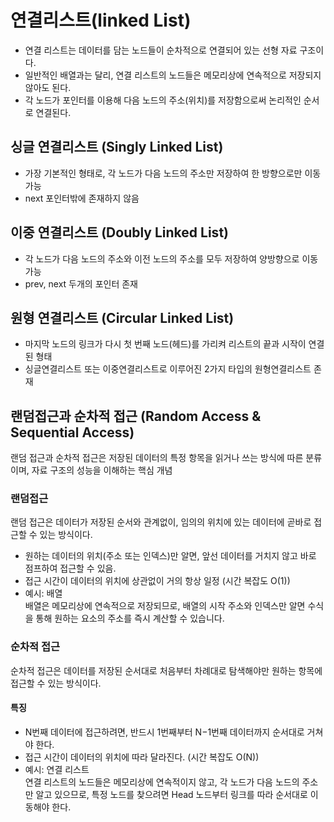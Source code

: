 # 연결리스트(linked List)
- 연결 리스트는 데이터를 담는 노드들이 순차적으로 연결되어 있는 선형 자료 구조이다.
- 일반적인 배열과는 달리, 연결 리스트의 노드들은 메모리상에 연속적으로 저장되지 않아도 된다.
- 각 노드가 포인터를 이용해 다음 노드의 주소(위치)를 저장함으로써 논리적인 순서로 연결된다.

## 싱글 연결리스트 (Singly Linked List)
- 가장 기본적인 형태로, 각 노드가 다음 노드의 주소만 저장하여 한 방향으로만 이동 가능
- next 포인터밖에 존재하지 않음

## 이중 연결리스트 (Doubly Linked List)
- 각 노드가 다음 노드의 주소와 이전 노드의 주소를 모두 저장하여 양방향으로 이동 가능
- prev, next 두개의 포인터 존재

## 원형 연결리스트 (Circular Linked List)
- 마지막 노드의 링크가 다시 첫 번째 노드(헤드)를 가리켜 리스트의 끝과 시작이 연결된 형태
- 싱글연결리스트 또는 이중연결리스트로 이루어진 2가지 타입의 원형연결리스트 존재

## 랜덤접근과 순차적 접근 (Random Access & Sequential Access)
랜덤 접근과 순차적 접근은 저장된 데이터의 특정 항목을 읽거나 쓰는 방식에 따른 분류이며, 자료 구조의 성능을 이해하는 핵심 개념

### 랜덤접근
랜덤 접근은 데이터가 저장된 순서와 관계없이, 임의의 위치에 있는 데이터에 곧바로 접근할 수 있는 방식이다.


- 원하는 데이터의 위치(주소 또는 인덱스)만 알면, 앞선 데이터를 거치지 않고 바로 점프하여 접근할 수 있음.
- 접근 시간이 데이터의 위치에 상관없이 거의 항상 일정 (시간 복잡도 O(1))
- 예시: 배열 </br>
  배열은 메모리상에 연속적으로 저장되므로, 배열의 시작 주소와 인덱스만 알면 수식을 통해 원하는 요소의 주소를 즉시 계산할 수 있습니다.

### 순차적 접근
순차적 접근은 데이터를 저장된 순서대로 처음부터 차례대로 탐색해야만 원하는 항목에 접근할 수 있는 방식이다.

#### 특징
- N번째 데이터에 접근하려면, 반드시 1번째부터 N−1번째 데이터까지 순서대로 거쳐야 한다.
- 접근 시간이 데이터의 위치에 따라 달라진다. (시간 복잡도 O(N))
- 예시: 연결 리스트 </br>
  연결 리스트의 노드들은 메모리상에 연속적이지 않고, 각 노드가 다음 노드의 주소만 알고 있으므로, 특정 노드를 찾으려면 Head 노드부터 링크를 따라 순서대로 이동해야 한다.